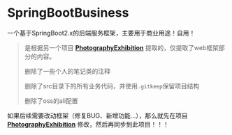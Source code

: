 # SpringBootBusiness
一个基于SpringBoot2.x的后端服务框架，主要用于商业用途！自用！



>是根据另一个项目 **[ PhotographyExhibition](https://github.com/CandyMuj/PhotographyExhibition)** 提取的，仅提取了web框架部分的内容。
>
>
>
>删除了一些个人的笔记类的注释
>
>删除了src目录下的所有业务代码，并使用```.gitkeep```保留项目结构
>
>删除了oss的ali配置



如果后续需要改动框架（修复BUG、新增功能...），那么就先在项目 **[ PhotographyExhibition](https://github.com/CandyMuj/PhotographyExhibition)** 修改，然后再同步到此项目！！！

